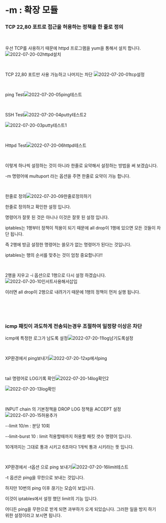 # -m : 확장 모듈

### TCP 22,80 포트로 접근을 허용하는 정책을 한 줄로 정의

<br>

우선 TCP를 사용하기 때문에 httpd 프로그램을 yum을 통해서 설치 합니다.![2022-07-20-02httpd설치](../images/2022-07-20-M/2022-07-20-02httpd설치.png)

<br>

TCP 22,80 포트만 사용 가능하고 나머지는 차단 ![2022-07-20-01tcp설정](../images/2022-07-20-M/2022-07-20-01tcp설정.png)

<br>

ping Test![2022-07-20-05ping테스트](../images/2022-07-20-M/2022-07-20-05ping테스트.png)

<br>

SSH Test![2022-07-20-04putty테스트2](../images/2022-07-20-M/2022-07-20-04putty테스트2.png)

![2022-07-20-03putty테스트1](../images/2022-07-20-M/2022-07-20-03putty테스트1.png)

<br>

Httpd Test![2022-07-20-06httpd테스트](../images/2022-07-20-M/2022-07-20-06httpd테스트.png)

<br>

이렇게 하나씩 설정하는 것이 아니라 한줄로 요약해서 설정하는 방법을 써 보겠습니다.

-m 명령어에 multuport 라는 옵션을 주면 한줄로 요약이 가능 합니다.

<br>

한줄로 정의![2022-07-20-09한줄로정의하기](../images/2022-07-20-M/2022-07-20-09한줄로정의하기.png)

한줄로 정의하고 확인한 설정 입니다.

명령어가 잘못 된 것은 아니나 이것은 잘못 된 설정 입니다.

iptables는 1행부터 정책이 적용이 되기 때문에 all drop이 1행에 있으면 모든 것들이 차단 됩니다.

즉 2행에 방금 설정한 명령어는 쓸모가 없는 명령어가 된다는 것입니다.

iptables는 행의 순서를 맞추는 것이 엄청 중요합니다!!

<br>

2행을 지우고 -i 옵션으로 1행으로 다시 설정 하겠습니다.![2022-07-20-10인서트사용해서삽입](../images/2022-07-20-M/2022-07-20-10인서트사용해서삽입.png)

이러면 all drop이 2행으로 내려가기 때문에 1행의 정책이 먼저 실행 됩니다.

<br>

<br>

<br>

### icmp 패킷이 과도하게 전송되는경우 조절하여 일정량 이상은 차단 

icmp에 특정한 로그가 남도록 설정![2022-07-20-11log남기도록설정](../images/2022-07-20-M/2022-07-20-11log남기도록설정.png)

<br>

XP환경에서 ping보내기![2022-07-20-12xp에서ping](../images/2022-07-20-M/2022-07-20-12xp에서ping.png)

<br>

tail 명령어로 LOG기록 확인![2022-07-20-14log확인2](../images/2022-07-20-M/2022-07-20-14log확인2.png)

![2022-07-20-13log확인](../images/2022-07-20-M/2022-07-20-13log확인.png)

<br>

INPUT  chain 의 기본정책을 DROP LOG 정책을 ACCEPT 설정![2022-07-20-15허용추가](../images/2022-07-20-M/2022-07-20-15허용추가.png)

--limit 10/m  : 분당 10회

--limit-burst 10 : limit 적용할때까지 허용할 패킷 갯수 명령어 입니다.

10개까지는 그대로 통과 시키고 6초마다 1개씩 통과 시키라는 뜻 입니다.

<br>

XP환경에서 -t옵션 으로 ping 보내기![2022-07-20-16limit테스트](../images/2022-07-20-M/2022-07-20-16limit테스트.png)

-t 옵션은 ping을 무한으로 보내는 것입니다.

하지만 10번의 ping 이후 끊기는 모습이 보입니다.

이것이 iptables에서 설정 했던 limit의 기능 입니다.

어디든 ping을 무한으로 받게 되면 과부하가 오게 되있습니다. 그러한 일을 방지 하기 위한 설정이라고 보시면 됩니다.

<br>

<br>

<br>

